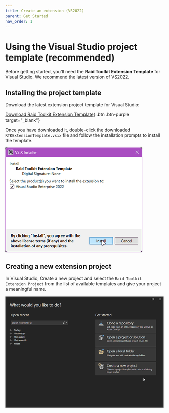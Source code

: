 ```yaml
---
title: Create an extension (VS2022)
parent: Get Started
nav_order: 1
---
```


# Using the Visual Studio project template (recommended)

Before getting started, you'll need the **Raid Toolkit Extension Template** for Visual Studio. We recommend the latest version of VS2022.

## Installing the project template

Download the latest extension project template for Visual Studio:

[Download Raid Toolkit Extension Template](https://github.com/raid-toolkit/extension-template/releases/latest){:.btn .btn-purple target="_blank"}

Once you have downloaded it, double-click the downloaded `RTKExtensionTemplate.vsix` file and follow the installation prompts to install the template.

![](/img/InstallVSIX.gif)

## Creating a new extension project

In Visual Studio, Create a new project and select the `Raid Toolkit Extension Project` from the list of available templates and give your project a meaningful name.

![](../../img/ProjectCreationDialog.gif)
    

